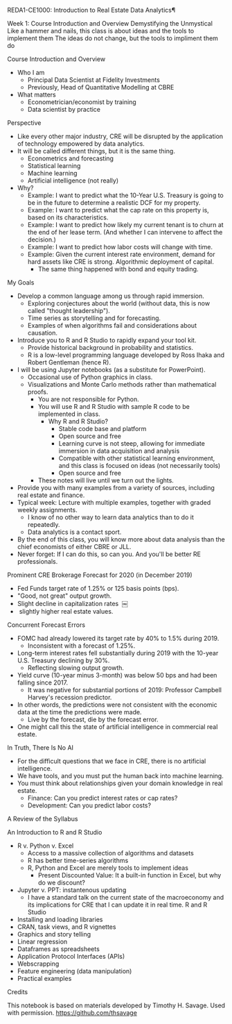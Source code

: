 REDA1-CE1000: Introduction to Real Estate Data Analytics¶

Week 1: Course Introduction and Overview
Demystifying the Unmystical
Like a hammer and nails, this class is about ideas and the tools to implement them
The ideas do not change, but the tools to impliment them do

Course Introduction and Overview
* Who I am
    * Principal Data Scientist at Fidelity Investments
    * Previously, Head of Quantitative Modelling at CBRE
* What matters
    * Econometrician/economist by training
    * Data scientist by practice

Perspective
* Like every other major industry, CRE will be disrupted by the application of technology empowered by data analytics.
* It will be called different things, but it is the same thing.
    * Econometrics and forecasting
    * Statistical learning
    * Machine learning
    * Artificial intelligence (not really)
* Why?
    * Example: I want to predict what the 10-Year U.S. Treasury is going to be in the future to determine a realistic DCF for my property.
    * Example: I want to predict what the cap rate on this property is, based on its characteristics.
    * Example: I want to predict how likely my current tenant is to churn at the end of her lease term. (And whether I can intervene to affect the decision.)
    * Example: I want to predict how labor costs will change with time.
    * Example: Given the current interest rate environment, demand for hard assets like CRE is strong. Algorithmic deployment of capital.
        * The same thing happened with bond and equity trading.


My Goals
* Develop a common language among us through rapid immersion.
    * Exploring conjectures about the world (without data, this is now called "thought leadership").
    * Time series as storytelling and for forecasting.
    * Examples of when algorithms fail and considerations about causation.
* Introduce you to R and R Studio to rapidly expand your tool kit.
    * Provide historical background in probability and statistics.
    * R is a low-level programming language developed by Ross Ihaka and Robert Gentleman (hence R).
* I will be using Jupyter notebooks (as a substitute for PowerPoint).
    * Occasional use of Python graphics in class.
    * Visualizations and Monte Carlo methods rather than mathematical proofs.
        * You are not responsible for Python.
        * You will use R and R Studio with sample R code to be implemented in class.
            * Why R and R Studio?
                * Stable code base and platform
                * Open source and free
                * Learning curve is not steep, allowing for immediate immersion in data acquisition and analysis
                * Compatible with other statistical learning environment, and this class is focused on ideas (not necessarily tools)
                * Open source and free
        * These notes will live until we turn out the lights.
* Provide you with many examples from a variety of sources, including real estate and finance.
* Typical week: Lecture with multiple examples, together with graded weekly assignments.
    * I know of no other way to learn data analytics than to do it repeatedly.
    * Data analytics is a contact sport.
* By the end of this class, you will know more about data analysis than the chief economists of either CBRE or JLL.
* Never forget: If I can do this, so can you. And you'll be better RE professionals.


Prominent CRE Brokerage Forecast for 2020 (in December 2019)
* Fed Funds target rate of 1.25% or 125 basis points (bps).
* "Good, not great" output growth.
* Slight decline in capitalization rates 
￼
*  slightly higher real estate values.

Concurrent Forecast Errors
* FOMC had already lowered its target rate by 40% to 1.5% during 2019.
    * Inconsistent with a forecast of 1.25%.
* Long-term interest rates fell substantially during 2019 with the 10-year U.S. Treasury declining by 30%.
    * Reflecting slowing output growth.
* Yield curve (10-year minus 3-month) was below 50 bps and had been falling since 2017.
    * It was negative for substantial portions of 2019: Professor Campbell Harvey's recession predictor.
* In other words, the predictions were not consistent with the economic data at the time the predictions were made.
    * Live by the forecast, die by the forecast error.
* One might call this the state of artificial intelligence in commercial real estate.

In Truth, There Is No AI
* For the difficult questions that we face in CRE, there is no artificial intelligence.
* We have tools, and you must put the human back into machine learning.
* You must think about relationships given your domain knowledge in real estate.
    * Finance: Can you predict interest rates or cap rates?
    * Development: Can you predict labor costs?

A Review of the Syllabus

An Introduction to R and R Studio
* R v. Python v. Excel
    * Access to a massive collection of algorithms and datasets
    * R has better time-series algorithms
    * R, Python and Excel are merely tools to implement ideas
        * Present Discounted Value: It a built-in function in Excel, but why do we discount?
* Jupyter v. PPT: instantenous updating
    * I have a standard talk on the current state of the macroeconomy and its implications for CRE that I can update it in real time.
R and R Studio
* Installing and loading libraries
* CRAN, task views, and R vignettes
* Graphics and story telling
* Linear regression
* Dataframes as spreadsheets
* Application Protocol Interfaces (APIs)
* Webscrapping
* Feature engineering (data manipulation)
* Practical examples

Credits

This notebook is based on materials developed by Timothy H. Savage. Used with permission.
https://github.com/thsavage
